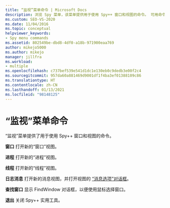 ```yaml
---
title: “监视”菜单命令 | Microsoft Docs
description: 浏览 Spy 菜单，该菜单提供用于使用 Spy++ 窗口和视图的命令。 可用命令包括窗口、进程、线程、日志消息和查找窗口。
ms.custom: SEO-VS-2020
ms.date: 11/04/2016
ms.topic: conceptual
helpviewer_keywords:
- Spy menu commands
ms.assetid: 802549be-dbd8-4df0-a18b-971900eaa769
author: mikejo5000
ms.author: mikejo
manager: jillfra
ms.workload:
- multiple
ms.openlocfilehash: c737bef539e541d1dc1e130eb0c9dedb3e00f2c4
ms.sourcegitcommit: 957da60a881469d9001df1f4ba3ef01388109c86
ms.translationtype: HT
ms.contentlocale: zh-CN
ms.lasthandoff: 01/13/2021
ms.locfileid: "98148125"
---
```

# <a name="spy-menu-commands"></a>“监视”菜单命令
“监视”菜单提供了用于使用 Spy++ 窗口和视图的命令。

 **窗口** 打开新的“窗口”视图。

 **进程** 打开新的“进程”视图。

 **线程** 打开新的“线程”视图。

 **日志消息** 打开新的消息视图，并打开视图的 [“消息选项”对话框](../debugger/message-options-dialog-box.md)。

 **查找窗口** 显示 FindWindow 对话框，以便使用鼠标选择窗口。

 **退出** 关闭 Spy++ 实用工具。